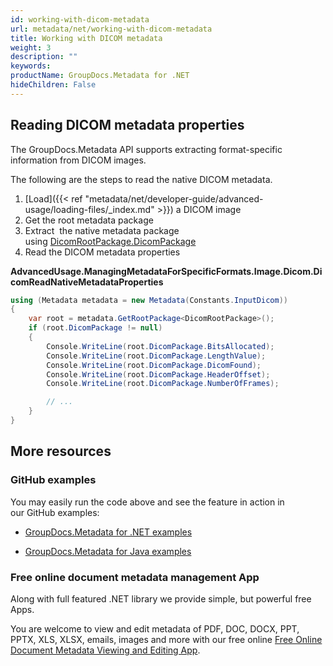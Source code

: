 ```yaml
---
id: working-with-dicom-metadata
url: metadata/net/working-with-dicom-metadata
title: Working with DICOM metadata
weight: 3
description: ""
keywords: 
productName: GroupDocs.Metadata for .NET
hideChildren: False
---
```

## Reading DICOM metadata properties

The GroupDocs.Metadata API supports extracting format-specific information from DICOM images.

The following are the steps to read the native DICOM metadata.

1.  [Load]({{< ref "metadata/net/developer-guide/advanced-usage/loading-files/_index.md" >}}) a DICOM image
2.  Get the root metadata package
3.  Extract  the native metadata package using [DicomRootPackage.DicomPackage](https://apireference.groupdocs.com/net/metadata/groupdocs.metadata.formats.image/dicomrootpackage/properties/dicompackage)
4.  Read the DICOM metadata properties

**AdvancedUsage.ManagingMetadataForSpecificFormats.Image.Dicom.DicomReadNativeMetadataProperties**

```csharp
using (Metadata metadata = new Metadata(Constants.InputDicom))
{
	var root = metadata.GetRootPackage<DicomRootPackage>();
	if (root.DicomPackage != null)
	{
		Console.WriteLine(root.DicomPackage.BitsAllocated);
		Console.WriteLine(root.DicomPackage.LengthValue);
		Console.WriteLine(root.DicomPackage.DicomFound);
		Console.WriteLine(root.DicomPackage.HeaderOffset);
		Console.WriteLine(root.DicomPackage.NumberOfFrames);

		// ...
	}
}
```

## More resources

### GitHub examples

You may easily run the code above and see the feature in action in our GitHub examples:

*   [GroupDocs.Metadata for .NET examples](https://github.com/groupdocs-metadata/GroupDocs.Metadata-for-.NET)
    
*   [GroupDocs.Metadata for Java examples](https://github.com/groupdocs-metadata/GroupDocs.Metadata-for-Java)
    

### Free online document metadata management App

Along with full featured .NET library we provide simple, but powerful free Apps.

You are welcome to view and edit metadata of PDF, DOC, DOCX, PPT, PPTX, XLS, XLSX, emails, images and more with our free online [Free Online Document Metadata Viewing and Editing App](https://products.groupdocs.app/metadata).
